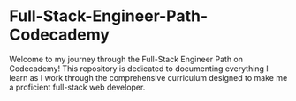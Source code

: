 # Full-Stack-Engineer-Path-Codecademy
Welcome to my journey through the Full-Stack Engineer Path on Codecademy! This repository is dedicated to documenting everything I learn as I work through the comprehensive curriculum designed to make me a proficient full-stack web developer.
